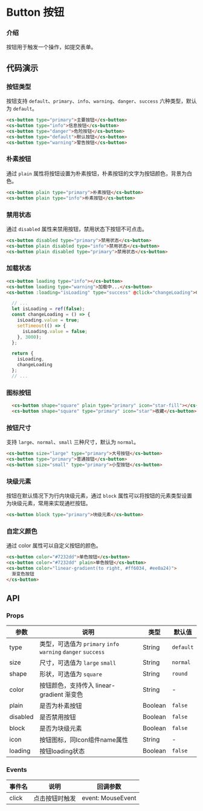# Button 按钮

### 介绍

按钮用于触发一个操作，如提交表单。

## 代码演示

### 按钮类型

按钮支持 `default`、`primary`、`info`、`warning`、`danger`、`success` 六种类型，默认为 `default`。

```html
<cs-button type="primary">主要按钮</cs-button>
<cs-button type="info">信息按钮</cs-button>
<cs-button type="danger">危险按钮</cs-button>
<cs-button type="default">默认按钮</cs-button>
<cs-button type="warning">警告按钮</cs-button>
```

### 朴素按钮

通过 `plain` 属性将按钮设置为朴素按钮，朴素按钮的文字为按钮颜色，背景为白色。

```html
<cs-button plain type="primary">朴素按钮</cs-button>
<cs-button plain type="info">朴素按钮</cs-button>
```

### 禁用状态

通过 `disabled` 属性来禁用按钮，禁用状态下按钮不可点击。

```html
<cs-button disabled type="primary">禁用状态</cs-button>
<cs-button plain disabled type="info">禁用状态</cs-button>
<cs-button plain disabled type="primary">禁用状态</cs-button>
```

### 加载状态

```html
<cs-button loading type="info"></cs-button>
<cs-button loading type="warning">加载中...</cs-button>
<cs-button :loading="isLoading" type="success" @click="changeLoading">Click me!</cs-button>
```
``` javascript
  // ...
  let isLoading = ref(false);
  const changeLoading = () => {
    isLoading.value = true;
    setTimeout(() => {
      isLoading.value = false;
    }, 3000);
  };

  return {
    isLoading,
    changeLoading
  };
  // ...
```

### 图标按钮

```html
  <cs-button shape="square" plain type="primary" icon="star-fill"></cs-button>
  <cs-button shape="square" type="primary" icon="star">收藏</cs-button>
```

### 按钮尺寸

支持 `large`、`normal`、`small` 三种尺寸，默认为 `normal`。

```html
<cs-button size="large" type="primary">大号按钮</cs-button>
<cs-button type="primary">普通按钮</cs-button>
<cs-button size="small" type="primary">小型按钮</cs-button>
```

### 块级元素

按钮在默认情况下为行内块级元素，通过 `block` 属性可以将按钮的元素类型设置为块级元素，常用来实现通栏按钮。

```html
<cs-button block type="primary">块级元素</cs-button>
```

### 自定义颜色
通过 color 属性可以自定义按钮的颜色。
```html
<cs-button color="#7232dd">单色按钮</cs-button>
<cs-button color="#7232dd" plain>单色按钮</cs-button>
<cs-button color="linear-gradient(to right, #ff6034, #ee0a24)">
  渐变色按钮
</cs-button>
```
## API

### Props

| 参数         | 说明                             | 类型   | 默认值           |
|--------------|----------------------------------|--------|------------------|
| type         | 类型，可选值为 `primary` `info` `warning` `danger` `success` | String |`default`         |
| size        | 尺寸，可选值为 `large` `small`  | String | `normal`      |
| shape         | 形状，可选值为 `square` | String | `round`             |
| color | 按钮颜色，支持传入 linear-gradient 渐变色     | String | - |
| plain          | 	是否为朴素按钮                       | Boolean | `false`             |
| disabled          | 	是否禁用按钮                       | Boolean | `false`              |
| block          | 是否为块级元素                        | Boolean | `false`               |
| icon          | 按钮图标，同Icon组件name属性                        | String | -     |
| loading          | 按钮loading状态                        | Boolean | `false`               |

### Events

| 事件名 | 说明           | 回调参数     |
|--------|----------------|--------------|
| click  | 点击按钮时触发 | event: MouseEvent |

